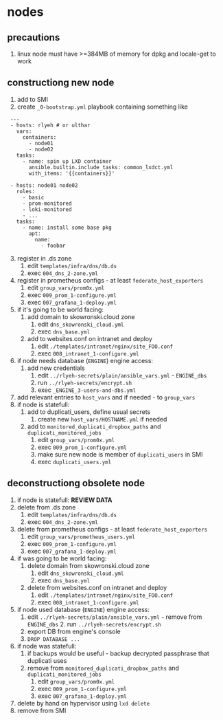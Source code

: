 # nodes


## precautions
1. linux node must have >=384MB of memory for dpkg and locale-get to work

## constructiong new node

1. add to SMI
2. create `_0-bootstrap.yml` playbook containing something like
  
  ```
   ---
   - hosts: rlyeh # or ulthar
     vars:
       containers:
         - node01
         - node02
     tasks:
       - name: spin up LXD container
         ansible.builtin.include_tasks: common_lxdct.yml
         with_items: '{{containers}}'
   
   - hosts: node01 node02
     roles:
       - basic
       - prom-monitored
       - loki-monitored
       - ...
     tasks:
       - name: install some base pkg
         apt:
           name:
             - foobar
  ```
3. register in .ds zone 
    1. edit `templates/infra/dns/db.ds`
    2. exec `004_dns_2-zone.yml`
4. register in prometheus configs - at least `federate_host_exporters`
    1. edit `group_vars/prom0x.yml` 
    2. exec `009_prom_1-configure.yml` 
    3. exec `007_grafana_1-deploy.yml`
5. if it's going to be world facing:
    1. add domain to skowronski.cloud zone
        1. edit `dns_skowronski_cloud.yml`
        2. exec `dns_base.yml`
    2. add to websites.conf on intranet and deploy
        1. edit `./templates/intranet/nginx/site_FOO.conf`
        2. exec `008_intranet_1-configure.yml`
6. if node needs database (`ENGINE`) engine access:
    1. add new credentials
        1. edit `../rlyeh-secrets/plain/ansible_vars.yml` - `ENGINE_dbs`
        2. run `../rlyeh-secrets/encrypt.sh`
        2. exec `_ENGINE_3-users-and-dbs.yml`  
7. add relevant entries to `host_vars` and if needed - to `group_vars`
8. if node is statefull:
    1. add to duplicati_users, define usual secrets
        1. create new `host_vars/HOSTNAME.yml` if needed
    2. add to `monitored_duplicati_dropbox_paths` and `duplicati_monitored_jobs`
        1. edit `group_vars/prom0x.yml`
        2. exec `009_prom_1-configure.yml`
        3. make sure new node is member of `duplicati_users` in SMI
        4. exec `duplicati_users.yml`



## deconstructiong obsolete node
1. if node is statefull: **REVIEW DATA**
2. delete from .ds zone 
    1. edit `templates/infra/dns/db.ds`
    2. exec `004_dns_2-zone.yml`
3. delete from prometheus configs - at least `federate_host_exporters`
    1. edit `group_vars/prometheus_users.yml` 
    2. exec `009_prom_1-configure.yml` 
    3. exec `007_grafana_1-deploy.yml`
4. if was going to be world facing:
    1. delete domain from skowronski.cloud zone
        1. edit `dns_skowronski_cloud.yml`
        2. exec `dns_base.yml`
    2. delete from websites.conf on intranet and deploy
        1. edit `./templates/intranet/nginx/site_FOO.conf`
        2. exec `008_intranet_1-configure.yml`
5. if node used database (`ENGINE`) engine access:
    1. edit `../rlyeh-secrets/plain/ansible_vars.yml` - remove from `ENGINE_dbs`
        2. run `../rlyeh-secrets/encrypt.sh`
    1. export DB from engine's console
    2. `DROP DATABASE ...`
6. if node was statefull:
    1. if backups would be useful - backup decrypted passphrase that duplicati uses
    2. remove from `monitored_duplicati_dropbox_paths` and `duplicati_monitored_jobs`
        1. edit `group_vars/prom0x.yml`
        2. exec `009_prom_1-configure.yml` 
        3. exec `007_grafana_1-deploy.yml`
7. delete by hand on hypervisor using `lxd delete` 
8. remove from SMI


